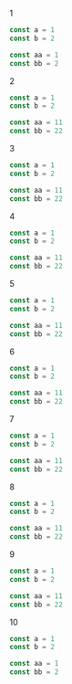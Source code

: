 1

```js
const a = 1
const b = 2

const aa = 1
const bb = 2
```

2

```js
const a = 1
const b = 2

const aa = 11
const bb = 22
```

3

```js
const a = 1
const b = 2

const aa = 11
const bb = 22
```

4

```js
const a = 1
const b = 2

const aa = 11
const bb = 22
```

5

```js
const a = 1
const b = 2

const aa = 11
const bb = 22
```

6

```js
const a = 1
const b = 2

const aa = 11
const bb = 22
```

7

```js
const a = 1
const b = 2

const aa = 11
const bb = 22
```

8

```js
const a = 1
const b = 2

const aa = 11
const bb = 22
```

9

```js
const a = 1
const b = 2

const aa = 11
const bb = 22
```

10

```js
const a = 1
const b = 2

const aa = 1
const bb = 2
```
